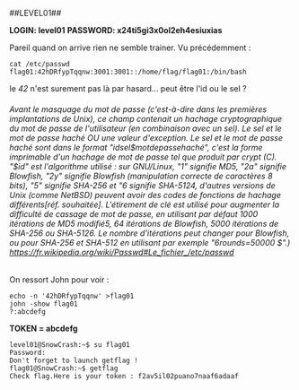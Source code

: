 ##LEVEL01##

**LOGIN: level01**
**PASSWORD: x24ti5gi3x0ol2eh4esiuxias**

Pareil quand on arrive rien ne semble trainer. 
Vu précédemment :
```
cat /etc/passwd
flag01:42hDRfypTqqnw:3001:3001::/home/flag/flag01:/bin/bash
```
le *42* n'est surement pas là par hasard... peut être l'id ou le sel ? 

###### *Avant le masquage du mot de passe (c'est-à-dire dans les premières implantations de Unix), ce champ contenait un hachage cryptographique du mot de passe de l'utilisateur (en combinaison avec un sel). Le sel et le mot de passe haché OU une valeur d'exception. Le sel et le mot de passe haché sont dans le format "$id$sel$motdepassehaché", c'est la forme imprimable d'un hachage de mot de passe tel que produit par crypt (C). "$id" est l'algorithme utilisé : sur GNU/Linux, "$1$" signifie MD5, "$2a$" signifie Blowfish, "$2y$" signifie Blowfish (manipulation correcte de caractères 8 bits), "$5$" signifie SHA-256 et "$6$ signifie SHA-5124, d'autres versions de Unix (comme NetBSD) peuvent avoir des codes de fonctions de hachage différents[réf. souhaitée]. L'étirement de clé est utilisé pour augmenter la difficulté de cassage de mot de passe, en utilisant par défaut 1000 itérations de MD5 modifié5, 64 itérations de Blowfish, 5000 itérations de SHA-256 ou SHA-5126. Le nombre d'itérations peut changer pour Blowfish, ou pour SHA-256 et SHA-512 en utilisant par exemple "$6$rounds=50000 $".) https://fr.wikipedia.org/wiki/Passwd#Le_fichier_/etc/passwd*

On ressort John pour voir :

```
echo -n '42hDRfypTqqnw' >flag01
john -show flag01
?:abcdefg
```

**TOKEN = abcdefg**
```
level01@SnowCrash:~$ su flag01
Password: 
Don't forget to launch getflag !
flag01@SnowCrash:~$ getflag
Check flag.Here is your token : f2av5il02puano7naaf6adaaf
```
